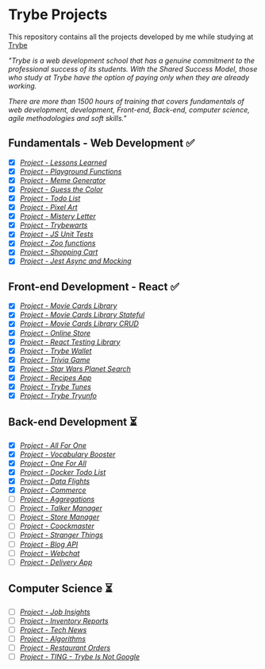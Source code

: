 # Trybe Projects

This repository contains all the projects developed by me while studying at [Trybe](https://www.betrybe.com/)

_"Trybe is a web development school that has a genuine commitment to the professional success of its students. With the Shared Success Model, those who study at Trybe have the option of paying only when they are already working._

_There are more than 1500 hours of training that covers fundamentals of web development, development, Front-end, Back-end, computer science, agile methodologies and soft skills."_


## Fundamentals - Web Development :white_check_mark:

- [x] _[Project - Lessons Learned](1-fundamentals/01-lessons-learned)_
- [x] _[Project - Playground Functions](1-fundamentals/02-playground-functions)_
- [x] _[Project - Meme Generator](1-fundamentals/03-meme-generator)_
- [x] _[Project - Guess the Color](1-fundamentals/04-guess-the-color)_
- [x] _[Project - Todo List](1-fundamentals/05-todo-list)_
- [x] _[Project - Pixel Art](1-fundamentals/06-pixel-art)_
- [x] _[Project - Mistery Letter](1-fundamentals/07-mistery-letter)_
- [x] _[Project - Trybewarts](1-fundamentals/08-trybewarts)_
- [x] _[Project - JS Unit Tests](1-fundamentals/09-js-unity-tests)_
- [x] _[Project - Zoo functions](1-fundamentals/10-zoo-functions)_
- [x] _[Project - Shopping Cart](1-fundamentals/11-shopping-cart)_
- [x] _[Project - Jest Async and Mocking](1-fundamentals/12-jest-async-mocking)_

## Front-end Development - React :white_check_mark:

- [x] _[Project - Movie Cards Library](2-back-end/01-movie-cards-library)_
- [x] _[Project - Movie Cards Library Stateful](2-back-end/02-movie-cards-library-stateful)_
- [x] _[Project - Movie Cards Library CRUD](2-back-end/03-movie-cards-library-crud)_
- [x] _[Project - Online Store](2-back-end/04-online-store)_
- [x] _[Project - React Testing Library](2-back-end/05-react-testing-library)_
- [x] _[Project - Trybe Wallet](2-back-end/06-trybe-wallet)_
- [x] _[Project - Trivia Game](2-back-end/07-trivia-react-redux)_
- [x] _[Project - Star Wars Planet Search](2-back-end/08-starwars-planet-search)_
- [x] _[Project - Recipes App](2-back-end/09-recipes-app)_
- [x] _[Project - Trybe Tunes](2-back-end/extra-trybetunes)_
- [x] _[Project - Trybe Tryunfo](2-back-end/extra-tryunfo)_

## Back-end Development :hourglass_flowing_sand:

- [x] _[Project - All For One](3-front-end/01-all-for-one)_
- [x] _[Project - Vocabulary Booster](3-front-end/02-vocabulary-booster)_
- [x] _[Project - One For All](3-front-end/03-one-for-all)_
- [x] _[Project - Docker Todo List](3-front-end/04-docker-todo-list)_
- [x] _[Project - Data Flights](3-front-end/05-mongodb-dataflights)_
- [x] _[Project - Commerce](3-front-end/06-mongodb-commerce)_
- [ ] _[Project - Aggregations]()_
- [ ] _[Project - Talker Manager]()_
- [ ] _[Project - Store Manager]()_
- [ ] _[Project - Coockmaster]()_
- [ ] _[Project - Stranger Things]()_
- [ ] _[Project - Blog API]()_
- [ ] _[Project - Webchat]()_
- [ ] _[Project - Delivery App]()_

## Computer Science :hourglass_flowing_sand:

- [ ] _[Project - Job Insights]()_
- [ ] _[Project - Inventory Reports]()_
- [ ] _[Project - Tech News]()_
- [ ] _[Project - Algorithms]()_
- [ ] _[Project - Restaurant Orders]()_
- [ ] _[Project - TING - Trybe Is Not Google]()_
